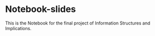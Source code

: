 # Notebook-slides
This is the Notebook for the final project of Information Structures and Implications.
